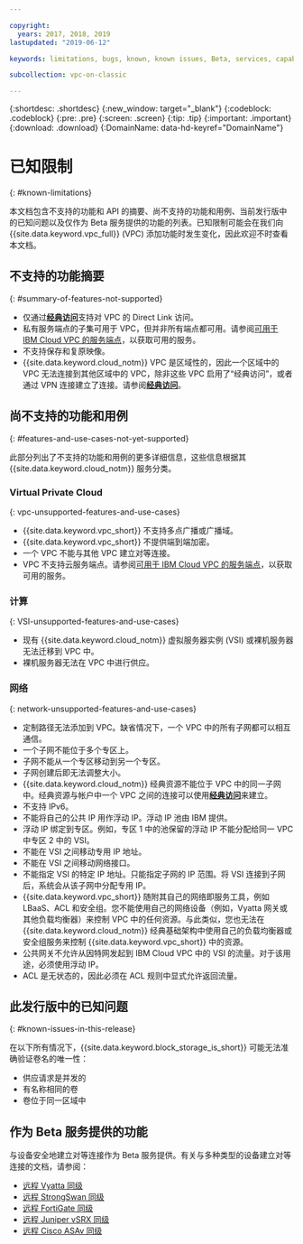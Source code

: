 ```yaml
---

copyright:
  years: 2017, 2018, 2019
lastupdated: "2019-06-12"

keywords: limitations, bugs, known, known issues, Beta, services, capabilities, use cases

subcollection: vpc-on-classic

---
```


{:shortdesc: .shortdesc}
{:new_window: target="_blank"}
{:codeblock: .codeblock}
{:pre: .pre}
{:screen: .screen}
{:tip: .tip}
{:important: .important}
{:download: .download}
{:DomainName: data-hd-keyref="DomainName"}

# 已知限制
{: #known-limitations}

本文档包含不支持的功能和 API 的摘要、尚不支持的功能和用例、当前发行版中的已知问题以及仅作为 Beta 服务提供的功能的列表。已知限制可能会在我们向 {{site.data.keyword.vpc_full}} (VPC) 添加功能时发生变化，因此欢迎不时查看本文档。

## 不支持的功能摘要
{: #summary-of-features-not-supported}

* 仅通过[**经典访问**](/docs/vpc-on-classic?topic=vpc-on-classic-setting-up-access-to-your-classic-infrastructure-from-vpc)支持对 VPC 的 Direct Link 访问。
* 私有服务端点的子集可用于 VPC，但并非所有端点都可用。请参阅[可用于 IBM Cloud VPC 的服务端点](/docs/vpc-on-classic?topic=vpc-on-classic-service-endpoints-available-for-ibm-cloud-vpc)，以获取可用的服务。
* 不支持保存和复原映像。
* {{site.data.keyword.cloud_notm}} VPC 是区域性的，因此一个区域中的 VPC 无法连接到其他区域中的 VPC，除非这些 VPC 启用了“经典访问”，或者通过 VPN 连接建立了连接。请参阅[**经典访问**](/docs/vpc-on-classic?topic=vpc-on-classic-setting-up-access-to-your-classic-infrastructure-from-vpc)。

## 尚不支持的功能和用例
{: #features-and-use-cases-not-yet-supported}

此部分列出了不支持的功能和用例的更多详细信息，这些信息根据其 {{site.data.keyword.cloud_notm}} 服务分类。

### Virtual Private Cloud
{: vpc-unsupported-features-and-use-cases}

* {{site.data.keyword.vpc_short}} 不支持多点广播或广播域。
* {{site.data.keyword.vpc_short}} 不提供端到端加密。
* 一个 VPC 不能与其他 VPC 建立对等连接。
* VPC 不支持云服务端点。请参阅[可用于 IBM Cloud VPC 的服务端点](/docs/vpc-on-classic?topic=vpc-on-classic-service-endpoints-available-for-ibm-cloud-vpc)，以获取可用的服务。

### 计算
{: VSI-unsupported-features-and-use-cases}

* 现有 {{site.data.keyword.cloud_notm}} 虚拟服务器实例 (VSI) 或裸机服务器无法迁移到 VPC 中。
* 裸机服务器无法在 VPC 中进行供应。

### 网络
{: network-unsupported-features-and-use-cases}

* 定制路径无法添加到 VPC。缺省情况下，一个 VPC 中的所有子网都可以相互通信。
* 一个子网不能位于多个专区上。
* 子网不能从一个专区移动到另一个专区。
* 子网创建后即无法调整大小。
* {{site.data.keyword.cloud_notm}} 经典资源不能位于 VPC 中的同一子网中。经典资源与帐户中一个 VPC 之间的连接可以使用[**经典访问**](/docs/vpc-on-classic?topic=vpc-on-classic-setting-up-access-to-your-classic-infrastructure-from-vpc)来建立。
* 不支持 IPv6。
* 不能将自己的公共 IP 用作浮动 IP。浮动 IP 池由 IBM 提供。
* 浮动 IP 绑定到专区。例如，专区 1 中的池保留的浮动 IP 不能分配给同一 VPC 中专区 2 中的 VSI。
* 不能在 VSI 之间移动专用 IP 地址。
* 不能在 VSI 之间移动网络接口。
* 不能指定 VSI 的特定 IP 地址。只能指定子网的 IP 范围。将 VSI 连接到子网后，系统会从该子网中分配专用 IP。
* {{site.data.keyword.vpc_short}} 随附其自己的网络即服务工具，例如 LBaaS、ACL 和安全组。您不能使用自己的网络设备（例如，Vyatta 网关或其他负载均衡器）来控制 VPC 中的任何资源。与此类似，您也无法在 {{site.data.keyword.cloud_notm}} 经典基础架构中使用自己的负载均衡器或安全组服务来控制 {{site.data.keyword.vpc_short}} 中的资源。
* 公共网关不允许从因特网发起到 IBM Cloud VPC 中的 VSI 的流量。对于该用途，必须使用浮动 IP。
* ACL 是无状态的，因此必须在 ACL 规则中显式允许返回流量。

## 此发行版中的已知问题
{: #known-issues-in-this-release}

在以下所有情况下，{{site.data.keyword.block_storage_is_short}} 可能无法准确验证卷名的唯一性：

* 供应请求是并发的
* 有名称相同的卷
* 卷位于同一区域中

## 作为 Beta 服务提供的功能

与设备安全地建立对等连接作为 Beta 服务提供。有关与多种类型的设备建立对等连接的文档，请参阅：

* [远程 Vyatta 同级](/docs/infrastructure/vpc-on-classic-network?topic=vpc-on-classic-network-creating-a-secure-connection-with-a-remote-vyatta-peer)
* [远程 StrongSwan 同级](/docs/infrastructure/vpc-on-classic-network?topic=vpc-on-classic-network-creating-a-secure-connection-with-a-remote-strongswan-peer)
* [远程 FortiGate 同级](/docs/infrastructure/vpc-on-classic-network?topic=vpc-on-classic-network-creating-a-secure-connection-with-a-remote-fortigate-peer)
* [远程 Juniper vSRX 同级](/docs/infrastructure/vpc-on-classic-network?topic=vpc-on-classic-network-creating-a-secure-connection-with-a-remote-juniper-vsrx-peer)
* [远程 Cisco ASAv 同级](/docs/infrastructure/vpc-on-classic-network?topic=vpc-on-classic-network-creating-a-secure-connection-with-a-remote-cisco-asav-peer)
